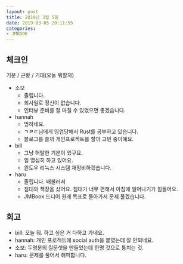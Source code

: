 ```yaml
---
layout: post
title: 2019년 3월 5일
date: 2019-03-05 20:11:55
categories:
- JMBOOK
---
```


## 체크인

기분 / 근황 / 기대(오늘 뭐할까)

* 소보
  * 졸립니다.
  * 회사일로 정신이 없습니다.
  * 인터뷰 준비를 잘 마칠 수 있었으면 좋겠습니다.
* hannah
  * 멍하네요.
  * ㄱㄹㄷ님에게 영업당해서 Rust를 공부하고 있습니다.
  * 블로그를 쓸까 개인프로젝트를 할까 고민 중이예요.
* bill
  * 그냥 허탈한 기분이 있구요.
  * 일 열심히 하고 있어요.
  * 윈도우 리눅스 시스템 재정비하겠습니다.
* haru
  * 졸립니다. 배불러서
  * 침대와 책장을 샀어요. 침대가 너무 편해서 아침에 일어나기가 힘들어요.
  * JMBook 드디어 원래 목표로 돌아가서 문제 풀겠습니다.

## 회고

* bill: 오늘 뭐. 하고 싶은 거 다하고 가네요.
* hannah: 개인 프로젝트에 social auth을 붙였는데 잘 안되네요.
* 소보: 두명분의 질문셋을 만들었는데 한명 것으로 퉁치는 것.
* haru: 문제를 풀어서 해피합니다.
